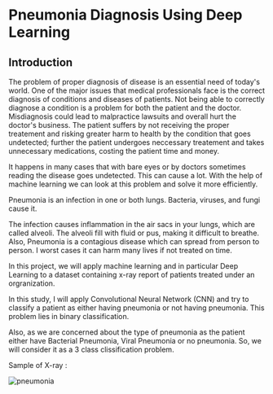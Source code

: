 # Pneumonia Diagnosis Using Deep Learning

## Introduction
The problem of proper diagnosis of disease is an essential need of today's world. One of the major issues that medical professionals face is the correct diagnosis of conditions and diseases of patients. Not being able to correctly diagnose a condition is a problem for both the patient and the doctor. Misdiagnosis could lead to malpractice lawsuits and overall hurt the doctor's business. The patient suffers by not receiving the proper treatement and risking greater harm to health by the condition that goes undetected; further the patient undergoes neccessary treatement and takes unnecessary medications, costing the patient time and money.

It happens in many cases that with bare eyes or by doctors sometimes reading the disease goes undetected. This can cause a lot. With the help of machine learning we can look at this problem and solve it more efficiently. 

Pneumonia is an infection in one or both lungs. Bacteria, viruses, and fungi cause it.

The infection causes inflammation in the air sacs in your lungs, which are called alveoli. The alveoli fill with fluid or pus, making it difficult to breathe. Also, Pneumonia is a contagious disease which can spread from person to person. I worst cases it can harm many lives if not treated on time.


In this project, we will apply machine learning and in particular Deep Learning to a dataset containing x-ray report of patients treated under an orgranization.

In this study, I will apply Convolutional Neural Network (CNN) and try to classify a patient as either having pneumonia or not having pneumonia. This problem lies in binary classification.

Also, as we are concerned about the type of pneumonia as the patient either have Bacterial Pneumonia, Viral Pneumonia or no pneumonia. So, we will consider it as a 3 class clissification problem.

Sample of X-ray : 

![pneumonia](https://miro.medium.com/max/1400/1*t-_EXQ3tlb8KOx6H7HN09A.jpeg)
